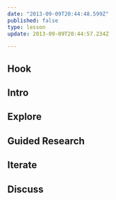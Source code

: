 ```yaml
---
date: "2013-09-09T20:44:48.599Z"
published: false
type: lesson
update: 2013-09-09T20:44:57.234Z

---
```


## Hook
<!-- -->
## Intro
<!-- -->
## Explore
<!-- -->
## Guided Research
<!-- -->
## Iterate
<!-- -->
## Discuss
